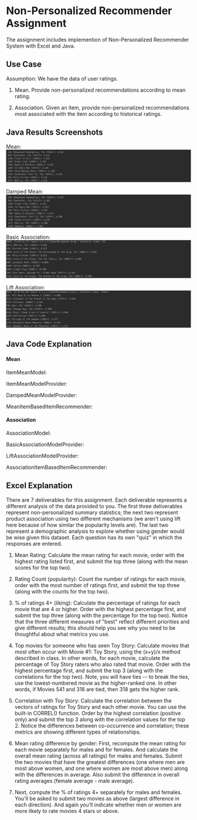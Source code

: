# Non-Personalized Recommender Assignment

The assignment includes implemention of Non-Personalized Recommender System with Excel and Java. 

## Use Case

Assumption: We have the data of user ratings.

1. Mean. Provide non-personalized recommendations according to mean rating.

2. Association. Given an item, provide non-personalized recommendations most associated with the item according to historical ratings.

## Java Results Screenshots

Mean:
![](screenshots/Mean.png)

Damped Mean:
![](screenshots/DampedMean.png)

Basic Association:
![](screenshots/BasicAssoc.png)

Lift Association:
![](screenshots/LiftAssoc.png)

## Java Code Explanation

#### Mean

ItemMeanModel:

ItemMeanModelProvider:

DampedMeanModelProvider: 

MeanItemBasedItemRecommender: 

#### Association

AssociationModel: 

BasicAssociationModelProvider:

LiftAssociationModelProvider:

AssociationItemBasedItemRecommender:

## Excel Explanation

There are 7 deliverables for this assignment. Each deliverable represents a different analysis of the data provided to you. The first three deliverables represent non-personalized summary statistics; the next two represent product association using two different mechanisms (we aren't using lift here because of how similar the popularity levels are). The last two represent a demographic analysis to explore whether using gender would be wise given this dataset. Each question has its own "quiz" in which the responses are entered.

1. Mean Rating: Calculate the mean rating for each movie, order with the highest rating listed first, and submit the top three (along with the mean scores for the top two).

2. Rating Count (popularity): Count the number of ratings for each movie, order with the most number of ratings first, and submit the top three (along with the counts for the top two).

3. % of ratings 4+ (liking): Calculate the percentage of ratings for each movie that are 4 or higher. Order with the highest percentage first, and submit the top three (along with the percentage for the top two). Notice that the three different measures of "best" reflect different priorities and give different results; this should help you see why you need to be thoughtful about what metrics you use.

4. Top movies for someone who has seen Toy Story: Calculate movies that most often occur with Movie #1: Toy Story, using the (x+y)/x method described in class. In other words, for each movie, calculate the percentage of Toy Story raters who also rated that movie. Order with the highest percentage first, and submit the top 3 (along with the correlations for the top two). Note, you will have ties -- to break the ties, use the lowest-numbered movie as the higher-ranked one. In other words, if Movies 541 and 318 are tied, then 318 gets the higher rank.

5. Correlation with Toy Story: Calculate the correlation between the vectors of ratings for Toy Story and each other movie. You can use the built-in CORREL() function. Order by the highest correlation (positive only) and submit the top 3 along with the correlation values for the top 2. Notice the differences between co-occurrence and correlation; these metrics are showing different types of relationships.

6. Mean rating difference by gender: First, recompute the mean rating for each movie separately for males and for females. And calculate the overall mean rating (across all ratings) for males and females. Submit the two movies that have the greatest differences (one where men are most above women, and one where women are most above men) along with the differences in average. Also submit the difference in overall rating averages (female average - male average).

7. Next, compute the % of ratings 4+ separately for males and females. You'll be asked to submit two movies as above (largest difference in each direction). And again you'll indicate whether men or women are more likely to rate movies 4 stars or above.

